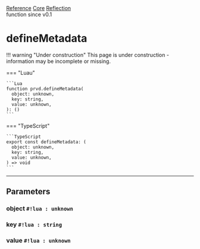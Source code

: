 <div class="ompdoc-reference-breadcrumbs">
<a href="../../../">Reference</a>
<a href="../../">Core</a>
<a href="../">Reflection</a>
</div>

<div class="ompdoc-reference-tags">
<span>function</span>
<span>since v0.1</span>
</div>

# defineMetadata

!!! warning "Under construction"
    This page is under construction - information may be incomplete or missing.

=== "Luau"

    ```Lua
    function prvd.defineMetadata(
      object: unknown,
      key: string,
      value: unknown,
    ): ()
    ```

=== "TypeScript"

    ```TypeScript
    export const defineMetadata: (
      object: unknown,
      key: string,
      value: unknown,
    ) => void
    ```

---

## Parameters

### object `#!lua : unknown`

### key `#!lua : string`

### value `#!lua : unknown`
